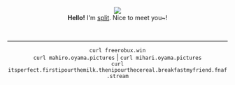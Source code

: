 <p align="center">
  <img src="https://asahi.pet/Yes">
  <br />
  <strong>Hello!</strong>
  I'm <a href="https://split.pet">split</a>. Nice to meet you~!
</p>
  <br /><hr />
<p align="center">
  <code>curl freerobux.win</code><br />
  <code>curl mahiro.oyama.pictures</code> |  <code>curl mihari.oyama.pictures</code><br />
  <code>curl itsperfect.firstipourthemilk.thenipourthecereal.breakfastmyfriend.fnaf.stream</code>
</p>
